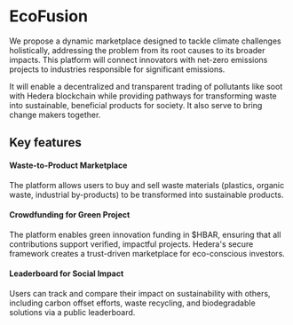 # EcoFusion

We propose a dynamic marketplace designed to tackle climate challenges holistically, addressing the problem from its root causes to its broader impacts. This platform will connect innovators with net-zero emissions projects to industries responsible for significant emissions.

It will enable a decentralized and transparent trading of pollutants like soot with Hedera blockchain while providing pathways for transforming waste into sustainable, beneficial products for society. It also serve to bring change makers together.

## Key features

#### Waste-to-Product Marketplace

The platform allows users to buy and sell waste materials (plastics, organic waste, industrial by-products) to be transformed into sustainable products.

#### Crowdfunding for Green Project

The platform enables green innovation funding in $HBAR, ensuring that all contributions support verified, impactful projects. Hedera's secure framework creates a trust-driven marketplace for eco-conscious investors.

#### Leaderboard for Social Impact

Users can track and compare their impact on sustainability with others, including carbon offset efforts, waste recycling, and biodegradable solutions via a public leaderboard.
